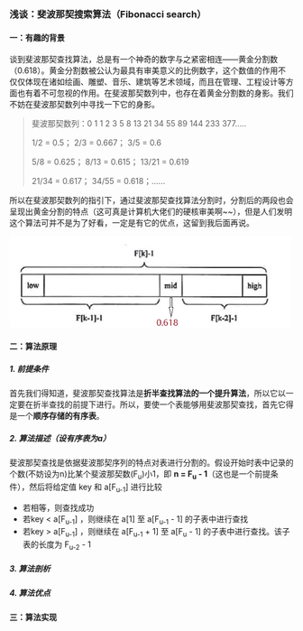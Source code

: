 ### 浅谈：斐波那契搜索算法（Fibonacci search）



#### 一：有趣的背景

​		谈到斐波那契查找算法，总是有一个神奇的数字与之紧密相连——黄金分割数（0.618）。黄金分割数被公认为最具有审美意义的比例数字，这个数值的作用不仅仅体现在诸如绘画、雕塑、音乐、建筑等艺术领域，而且在管理、工程设计等方面也有着不可忽视的作用。在斐波那契数列中，也存在着黄金分割数的身影。我们不妨在斐波那契数列中寻找一下它的身影。

> 斐波那契数列：0 1  1 2 3 5 8 13 21 34 55 89 144 233 377.....
>
> 1/2 = 0.5；	2/3 = 0.667；	3/5 = 0.6
>
> 5/8 = 0.625；	8/13 = 0.615；	13/21 = 0.619
>
> 21/34 = 0.617；	34/55 = 0.618；......

​		所以在斐波那契数列的指引下，通过斐波那契查找算法分割时，分割后的两段也会呈现出黄金分割的特点（这可真是计算机大佬们的硬核审美啊~~），但是人们发明这个算法可并不是为了好看，一定是有它的优点，这留到我后面再说。

<img src="python.photo/Fibonacci1.png" style="zoom:80%;" />



#### 二：算法原理

##### 1. 前提条件

首先我们得知道，斐波那契查找算法是**折半查找算法的一个提升算法**，所以它以一定要在折半查找的前提下进行。所以，要使一个表能够用斐波那契查找，首先它得是一个**顺序存储的有序表**。



##### 2. 算法描述（设有序表为a）

​    斐波那契查找是依据斐波那契序列的特点对表进行分割的。假设开始时表中记录的个数(不妨设为n)比某个斐波那契数(F<sub>u</sub>)小1，即 **n = F<sub>u</sub> - 1**（这也是一个前提条件），然后将给定值 key 和 a[F<sub>u-1</sub>] 进行比较

- 若相等，则查找成功
- 若key < a[F<sub>u-1</sub>] ，则继续在 a[1] 至 a[F<sub>u-1</sub> - 1] 的子表中进行查找
- 若key > a[F<sub>u-1</sub>] ，则继续在 a[F<sub>u-1</sub> + 1] 至 a[F<sub>u</sub> - 1] 的子表中进行查找。该子表的长度为 F<sub>u-2</sub> - 1



##### 3. 算法剖析

##### 4. 算法优点

#### 三：算法实现